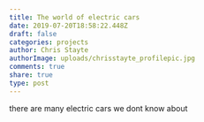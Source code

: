 ```yaml
---
title: The world of electric cars
date: 2019-07-20T18:58:22.448Z
draft: false
categories: projects
author: Chris Stayte
authorImage: uploads/chrisstayte_profilepic.jpg
comments: true
share: true
type: post
---
```

there are many electric cars we dont know about
